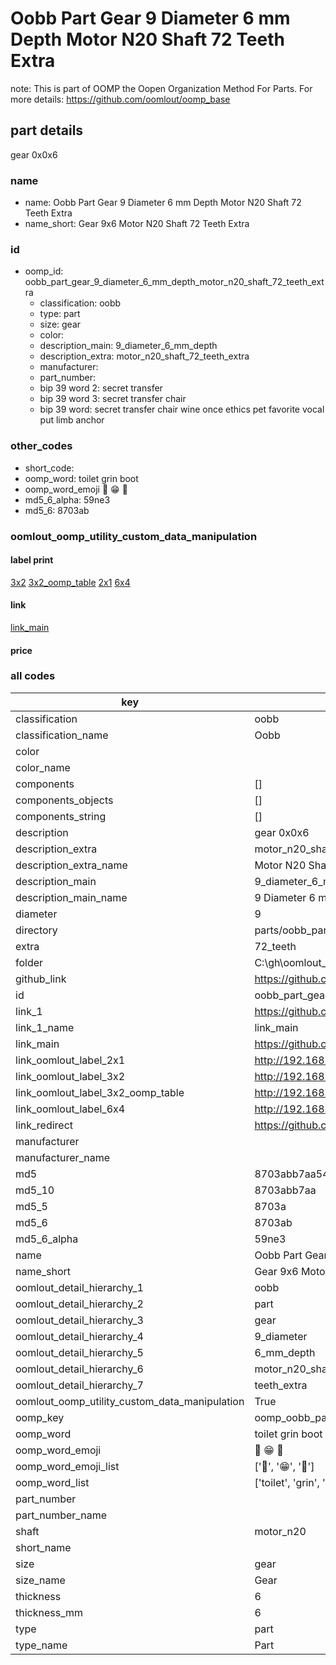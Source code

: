 # Oobb Part Gear 9 Diameter 6 mm Depth Motor N20 Shaft 72 Teeth Extra  

note: This is part of OOMP the Oopen Organization Method For Parts. For more details: https://github.com/oomlout/oomp_base

##  part details
  



gear 0x0x6



### name
* name: Oobb Part Gear 9 Diameter 6 mm Depth Motor N20 Shaft 72 Teeth Extra
* name_short: Gear 9x6 Motor N20 Shaft 72 Teeth Extra
### id
* oomp_id: oobb_part_gear_9_diameter_6_mm_depth_motor_n20_shaft_72_teeth_extra
  * classification: oobb
  * type: part
  * size: gear
  * color: 
  * description_main: 9_diameter_6_mm_depth
  * description_extra: motor_n20_shaft_72_teeth_extra
  * manufacturer: 
  * part_number: 
  * bip 39 word 2: secret transfer
  * bip 39 word 3: secret transfer chair
  * bip 39 word: secret transfer chair wine once ethics pet favorite vocal put limb anchor

### other_codes
* short_code: 
* oomp_word: toilet grin boot
* oomp_word_emoji :toilet: :grin: :boot:
* md5_6_alpha: 59ne3
* md5_6: 8703ab






### oomlout_oomp_utility_custom_data_manipulation
#### label print
[3x2](http://192.168.1.245:1112/?label=oomp%2059ne3)
[3x2_oomp_table](http://192.168.1.108:1112/?label=oomp%2059ne3)
[2x1](http://192.168.1.242:1112/?label=oomp%2059ne3)
[6x4](http://192.168.1.55:1112/?label=oomp%2059ne3)    

#### link

[link_main](https://github.com/oomlout/oomlout_oobb_version_4_generated_parts/tree/main/navigation_oomp/oobb/part/gear/9_diameter_6_mm_depth/motor_n20_shaft_72_teeth_extra/part)                              

#### price







### all codes 
| key | value |  
| --- | --- |  
| classification | oobb |  
| classification_name | Oobb |  
| color |  |  
| color_name |  |  
| components | [] |  
| components_objects | [] |  
| components_string | [] |  
| description | gear 0x0x6 |  
| description_extra | motor_n20_shaft_72_teeth_extra |  
| description_extra_name | Motor N20 Shaft 72 Teeth Extra |  
| description_main | 9_diameter_6_mm_depth |  
| description_main_name | 9 Diameter 6 mm Depth |  
| diameter | 9 |  
| directory | parts/oobb_part_gear_9_diameter_6_mm_depth_motor_n20_shaft_72_teeth_extra |  
| extra | 72_teeth |  
| folder | C:\gh\oomlout_oobb_version_4_generated_parts\parts\oobb_part_gear_9_diameter_6_mm_depth_motor_n20_shaft_72_teeth_extra |  
| github_link | https://github.com/oomlout/oomlout_oomp_part_src/tree/main/parts/oobb_part_gear_9_diameter_6_mm_depth_motor_n20_shaft_72_teeth_extra |  
| id | oobb_part_gear_9_diameter_6_mm_depth_motor_n20_shaft_72_teeth_extra |  
| link_1 | https://github.com/oomlout/oomlout_oobb_version_4_generated_parts/tree/main/navigation_oomp/oobb/part/gear/9_diameter_6_mm_depth/motor_n20_shaft_72_teeth_extra/part |  
| link_1_name | link_main |  
| link_main | https://github.com/oomlout/oomlout_oobb_version_4_generated_parts/tree/main/navigation_oomp/oobb/part/gear/9_diameter_6_mm_depth/motor_n20_shaft_72_teeth_extra/part |  
| link_oomlout_label_2x1 | http://192.168.1.242:1112/?label=oomp%2059ne3 |  
| link_oomlout_label_3x2 | http://192.168.1.245:1112/?label=oomp%2059ne3 |  
| link_oomlout_label_3x2_oomp_table | http://192.168.1.108:1112/?label=oomp%2059ne3 |  
| link_oomlout_label_6x4 | http://192.168.1.55:1112/?label=oomp%2059ne3 |  
| link_redirect | https://github.com/oomlout/oomlout_oobb_version_4_generated_parts/tree/main/parts/oobb_gear_09_06_ex_72_teeth_sh_motor_n20 |  
| manufacturer |  |  
| manufacturer_name |  |  
| md5 | 8703abb7aa54146d36cd4fb84bb9ce14 |  
| md5_10 | 8703abb7aa |  
| md5_5 | 8703a |  
| md5_6 | 8703ab |  
| md5_6_alpha | 59ne3 |  
| name | Oobb Part Gear 9 Diameter 6 mm Depth Motor N20 Shaft 72 Teeth Extra |  
| name_short | Gear 9x6 Motor N20 Shaft 72 Teeth Extra |  
| oomlout_detail_hierarchy_1 | oobb |  
| oomlout_detail_hierarchy_2 | part |  
| oomlout_detail_hierarchy_3 | gear |  
| oomlout_detail_hierarchy_4 | 9_diameter |  
| oomlout_detail_hierarchy_5 | 6_mm_depth |  
| oomlout_detail_hierarchy_6 | motor_n20_shaft_72 |  
| oomlout_detail_hierarchy_7 | teeth_extra |  
| oomlout_oomp_utility_custom_data_manipulation | True |  
| oomp_key | oomp_oobb_part_gear_9_diameter_6_mm_depth_motor_n20_shaft_72_teeth_extra |  
| oomp_word | toilet grin boot |  
| oomp_word_emoji | :toilet: :grin: :boot: |  
| oomp_word_emoji_list | [':toilet:', ':grin:', ':boot:'] |  
| oomp_word_list | ['toilet', 'grin', 'boot'] |  
| part_number |  |  
| part_number_name |  |  
| shaft | motor_n20 |  
| short_name |  |  
| size | gear |  
| size_name | Gear |  
| thickness | 6 |  
| thickness_mm | 6 |  
| type | part |  
| type_name | Part |  
